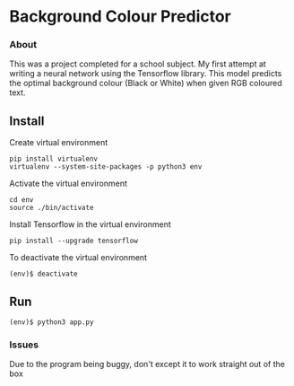 # Background Colour Predictor

### About

This was a project completed for a school subject. My first attempt at writing a neural network using the Tensorflow library. This model predicts the optimal background colour (Black or White) when given RGB coloured text.

## Install

Create virtual environment
```
pip install virtualenv
virtualenv --system-site-packages -p python3 env
```

Activate the virtual environment
```
cd env
source ./bin/activate
```

Install Tensorflow in the virtual environment
```
pip install --upgrade tensorflow
```

To deactivate the virtual environment

`(env)$ deactivate`


## Run

`(env)$ python3 app.py`

### Issues

Due to the program being buggy, don't except it to work straight out of the box

